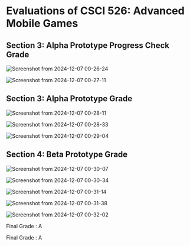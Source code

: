 # Evaluations of CSCI 526: Advanced Mobile Games


## Section 3: Alpha Prototype Progress Check Grade

![Screenshot from 2024-12-07 00-26-24](https://github.com/user-attachments/assets/8ea43c46-fe0f-4cb3-aa6c-147a28b43f98)

![Screenshot from 2024-12-07 00-27-11](https://github.com/user-attachments/assets/a7ea6814-75ee-42fd-9a04-4b4677532ac7)


## Section 3: Alpha Prototype Grade 

![Screenshot from 2024-12-07 00-28-11](https://github.com/user-attachments/assets/ccc03a79-ede5-44dc-b98e-8c6c4ddc1f13)

![Screenshot from 2024-12-07 00-28-33](https://github.com/user-attachments/assets/2c562a24-f513-4a66-a0ee-bc3a487d90f7)

![Screenshot from 2024-12-07 00-29-04](https://github.com/user-attachments/assets/2d25600b-7187-4546-951a-b586f04f428d)



## Section 4: Beta Prototype Grade


![Screenshot from 2024-12-07 00-30-07](https://github.com/user-attachments/assets/112c29c9-9b44-412e-b9ff-1fa835304677)


![Screenshot from 2024-12-07 00-30-34](https://github.com/user-attachments/assets/8a041d7f-08bd-44d3-90b1-c147e07710ba)


![Screenshot from 2024-12-07 00-31-14](https://github.com/user-attachments/assets/074b2c78-c525-442f-8bc1-eaf3bcc3a5fe)


![Screenshot from 2024-12-07 00-31-38](https://github.com/user-attachments/assets/df288221-a078-4018-bda3-db9819994354)


![Screenshot from 2024-12-07 00-32-02](https://github.com/user-attachments/assets/b2ba9055-00b0-45c6-b61b-6a9d4c467b14)




Final Grade : A






Final Grade : A
